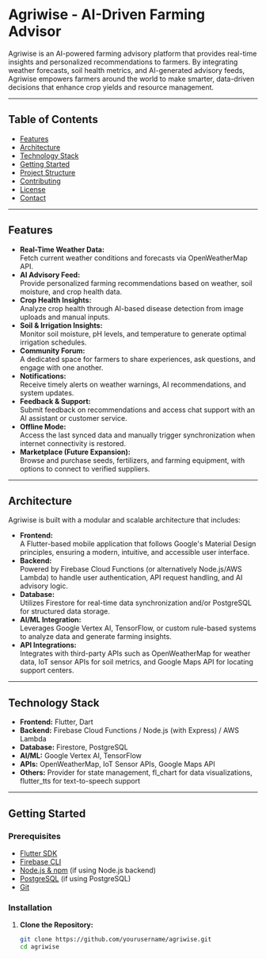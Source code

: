 # Agriwise - AI-Driven Farming Advisor

Agriwise is an AI-powered farming advisory platform that provides real-time insights and personalized recommendations to farmers. By integrating weather forecasts, soil health metrics, and AI-generated advisory feeds, Agriwise empowers farmers around the world to make smarter, data-driven decisions that enhance crop yields and resource management.

---

## Table of Contents

- [Features](#features)
- [Architecture](#architecture)
- [Technology Stack](#technology-stack)
- [Getting Started](#getting-started)
- [Project Structure](#project-structure)
- [Contributing](#contributing)
- [License](#license)
- [Contact](#contact)

---

## Features

- **Real-Time Weather Data:**  
  Fetch current weather conditions and forecasts via OpenWeatherMap API.
- **AI Advisory Feed:**  
  Provide personalized farming recommendations based on weather, soil moisture, and crop health data.
- **Crop Health Insights:**  
  Analyze crop health through AI-based disease detection from image uploads and manual inputs.
- **Soil & Irrigation Insights:**  
  Monitor soil moisture, pH levels, and temperature to generate optimal irrigation schedules.
- **Community Forum:**  
  A dedicated space for farmers to share experiences, ask questions, and engage with one another.
- **Notifications:**  
  Receive timely alerts on weather warnings, AI recommendations, and system updates.
- **Feedback & Support:**  
  Submit feedback on recommendations and access chat support with an AI assistant or customer service.
- **Offline Mode:**  
  Access the last synced data and manually trigger synchronization when internet connectivity is restored.
- **Marketplace (Future Expansion):**  
  Browse and purchase seeds, fertilizers, and farming equipment, with options to connect to verified suppliers.

---

## Architecture

Agriwise is built with a modular and scalable architecture that includes:

- **Frontend:**  
  A Flutter-based mobile application that follows Google's Material Design principles, ensuring a modern, intuitive, and accessible user interface.
- **Backend:**  
  Powered by Firebase Cloud Functions (or alternatively Node.js/AWS Lambda) to handle user authentication, API request handling, and AI advisory logic.
- **Database:**  
  Utilizes Firestore for real-time data synchronization and/or PostgreSQL for structured data storage.
- **AI/ML Integration:**  
  Leverages Google Vertex AI, TensorFlow, or custom rule-based systems to analyze data and generate farming insights.
- **API Integrations:**  
  Integrates with third-party APIs such as OpenWeatherMap for weather data, IoT sensor APIs for soil metrics, and Google Maps API for locating support centers.

---

## Technology Stack

- **Frontend:** Flutter, Dart
- **Backend:** Firebase Cloud Functions / Node.js (with Express) / AWS Lambda
- **Database:** Firestore, PostgreSQL
- **AI/ML:** Google Vertex AI, TensorFlow
- **APIs:** OpenWeatherMap, IoT Sensor APIs, Google Maps API
- **Others:** Provider for state management, fl_chart for data visualizations, flutter_tts for text-to-speech support

---

## Getting Started

### Prerequisites

- [Flutter SDK](https://flutter.dev/docs/get-started/install)
- [Firebase CLI](https://firebase.google.com/docs/cli)
- [Node.js & npm](https://nodejs.org/en/download/) (if using Node.js backend)
- [PostgreSQL](https://www.postgresql.org/download/) (if using PostgreSQL)
- [Git](https://git-scm.com/)

### Installation

1. **Clone the Repository:**
   ```bash
   git clone https://github.com/yourusername/agriwise.git
   cd agriwise
